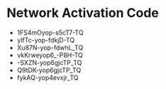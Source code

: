 # Network Activation Code
* 1FS4mOyop-s5cT7-TQ
* ylfTc-yop-fdkjD-TQ
* Xu87N-yop-fdwhL_TQ
* vkKrweyop6_-P8H-TQ
* -SXZN-yop6gjcTP_TQ
* Q9tDK-yop6gjcTP_TQ
* fykAQ-yop4evxjr_TQ